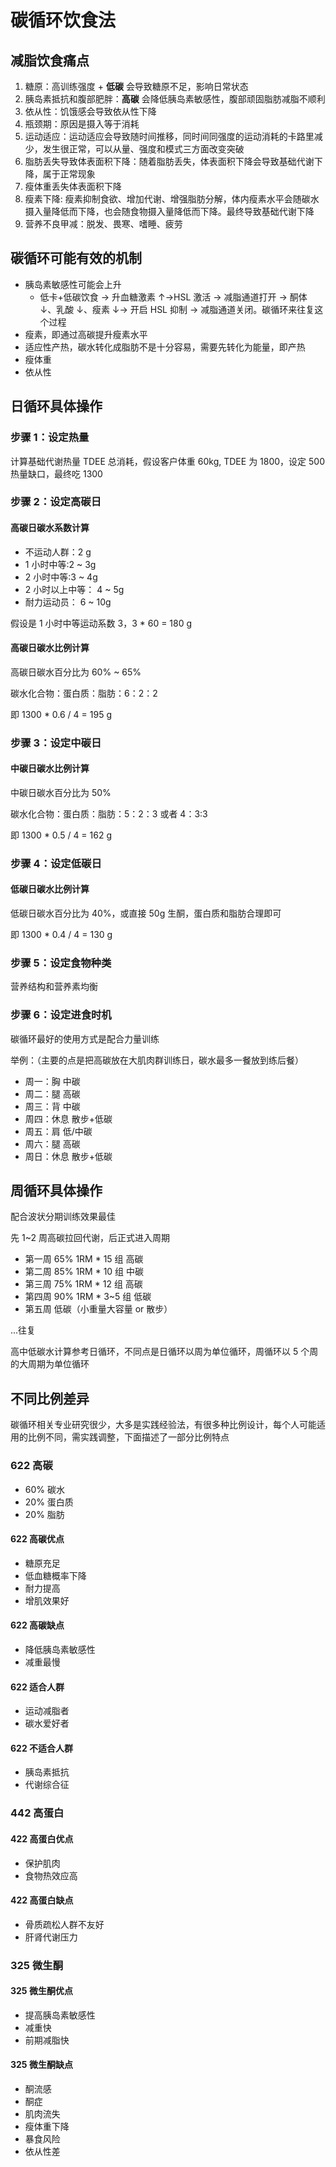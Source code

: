 # 碳循环饮食法

## 减脂饮食痛点

1. 糖原：高训练强度 + **低碳** 会导致糖原不足，影响日常状态
2. 胰岛素抵抗和腹部肥胖：**高碳** 会降低胰岛素敏感性，腹部顽固脂肪减脂不顺利
3. 依从性：饥饿感会导致依从性下降
4. 瓶颈期：原因是摄入等于消耗
5. 运动适应：运动适应会导致随时间推移，同时间同强度的运动消耗的卡路里减少，发生很正常，可以从量、强度和模式三方面改变突破
6. 脂肪丢失导致体表面积下降：随着脂肪丢失，体表面积下降会导致基础代谢下降，属于正常现象
7. 瘦体重丢失体表面积下降
8. 瘦素下降: 瘦素抑制食欲、增加代谢、增强脂肪分解，体内瘦素水平会随碳水摄入量降低而下降，也会随食物摄入量降低而下降。最终导致基础代谢下降
9. 营养不良甲减：脱发、畏寒、嗜睡、疲劳

## 碳循环可能有效的机制

- 胰岛素敏感性可能会上升
  - 低卡+低碳饮食 → 升血糖激素 ↑→HSL 激活 → 减脂通道打开 → 酮体 ↓、乳酸 ↓、瘦素 ↓→ 开启 HSL 抑制 → 减脂通道关闭。碳循环来往复这个过程
- 瘦素，即通过高碳提升瘦素水平
- 适应性产热，碳水转化成脂肪不是十分容易，需要先转化为能量，即产热
- 瘦体重
- 依从性

## 日循环具体操作

### 步骤 1：设定热量

计算基础代谢热量 TDEE 总消耗，假设客户体重 60kg, TDEE 为 1800，设定 500 热量缺口，最终吃 1300

### 步骤 2：设定高碳日

#### 高碳日碳水系数计算

- 不运动人群：2 g
- 1 小时中等:2 ~ 3g
- 2 小时中等:3 ~ 4g
- 2 小时以上中等： 4 ~ 5g
- 耐力运动员： 6 ~ 10g

假设是 1 小时中等运动系数 3，3 \* 60 = 180 g

#### 高碳日碳水比例计算

高碳日碳水百分比为 60% ~ 65%

碳水化合物：蛋白质：脂肪：6：2：2

即 1300 \* 0.6 / 4 = 195 g

### 步骤 3：设定中碳日

#### 中碳日碳水比例计算

中碳日碳水百分比为 50%

碳水化合物：蛋白质：脂肪：5：2：3 或者 4：3:3

即 1300 \* 0.5 / 4 = 162 g

### 步骤 4：设定低碳日

#### 低碳日碳水比例计算

低碳日碳水百分比为 40%，或直接 50g 生酮，蛋白质和脂肪合理即可

即 1300 \* 0.4 / 4 = 130 g

### 步骤 5：设定食物种类

营养结构和营养素均衡

### 步骤 6：设定进食时机

碳循环最好的使用方式是配合力量训练

举例：（主要的点是把高碳放在大肌肉群训练日，碳水最多一餐放到练后餐）

- 周一：胸 中碳
- 周二：腿 高碳
- 周三：背 中碳
- 周四：休息 散步+低碳
- 周五：肩 低/中碳
- 周六：腿 高碳
- 周日：休息 散步+低碳

## 周循环具体操作

配合波状分期训练效果最佳

先 1~2 周高碳拉回代谢，后正式进入周期

- 第一周 65% 1RM \* 15 组 高碳
- 第二周 85% 1RM \* 10 组 中碳
- 第三周 75% 1RM \* 12 组 高碳
- 第四周 90% 1RM \* 3~5 组 低碳
- 第五周 低碳（小重量大容量 or 散步）

...往复

高中低碳水计算参考日循环，不同点是日循环以周为单位循环，周循环以 5 个周的大周期为单位循环

## 不同比例差异

碳循环相关专业研究很少，大多是实践经验法，有很多种比例设计，每个人可能适用的比例不同，需实践调整，下面描述了一部分比例特点

### 622 高碳

- 60% 碳水
- 20% 蛋白质
- 20% 脂肪

#### 622 高碳优点

- 糖原充足
- 低血糖概率下降
- 耐力提高
- 增肌效果好

#### 622 高碳缺点

- 降低胰岛素敏感性
- 减重最慢

#### 622 适合人群

- 运动减脂者
- 碳水爱好者

#### 622 不适合人群

- 胰岛素抵抗
- 代谢综合征

### 442 高蛋白

#### 422 高蛋白优点

- 保护肌肉
- 食物热效应高

#### 422 高蛋白缺点

- 骨质疏松人群不友好
- 肝肾代谢压力

### 325 微生酮

#### 325 微生酮优点

- 提高胰岛素敏感性
- 减重快
- 前期减脂快

#### 325 微生酮缺点

- 酮流感
- 酮症
- 肌肉流失
- 瘦体重下降
- 暴食风险
- 依从性差
